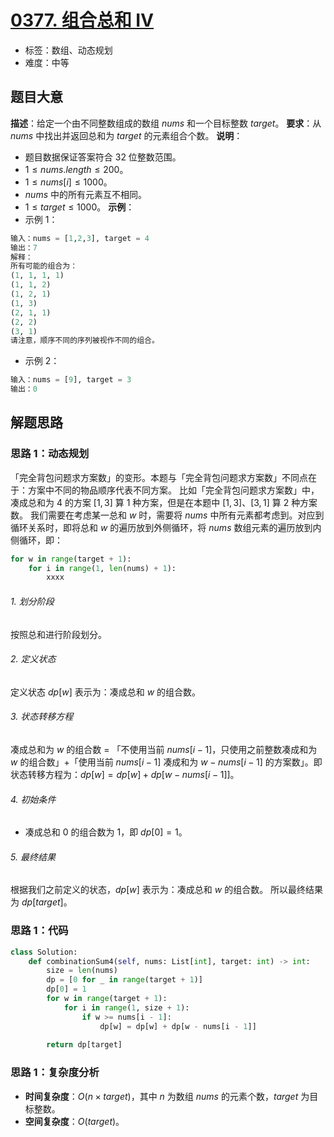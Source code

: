 # [0377. 组合总和 Ⅳ](https://leetcode.cn/problems/combination-sum-iv/)
- 标签：数组、动态规划
- 难度：中等
## 题目大意
**描述**：给定一个由不同整数组成的数组 $nums$ 和一个目标整数 $target$。
**要求**：从 $nums$ 中找出并返回总和为 $target$ 的元素组合个数。
**说明**：
- 题目数据保证答案符合 32 位整数范围。
- $1 \le nums.length \le 200$。
- $1 \le nums[i] \le 1000$。
- $nums$ 中的所有元素互不相同。
- $1 \le target \le 1000$。
**示例**：
- 示例 1：
```python
输入：nums = [1,2,3], target = 4
输出：7
解释：
所有可能的组合为：
(1, 1, 1, 1)
(1, 1, 2)
(1, 2, 1)
(1, 3)
(2, 1, 1)
(2, 2)
(3, 1)
请注意，顺序不同的序列被视作不同的组合。
```
- 示例 2：
```python
输入：nums = [9], target = 3
输出：0
```
## 解题思路
### 思路 1：动态规划
「完全背包问题求方案数」的变形。本题与「完全背包问题求方案数」不同点在于：方案中不同的物品顺序代表不同方案。
比如「完全背包问题求方案数」中，凑成总和为 $4$ 的方案 $[1, 3]$  算 $1$ 种方案，但是在本题中 $[1, 3]$、$[3, 1]$ 算 $2$ 种方案数。
我们需要在考虑某一总和 $w$ 时，需要将 $nums$ 中所有元素都考虑到。对应到循环关系时，即将总和 $w$ 的遍历放到外侧循环，将 $nums$ 数组元素的遍历放到内侧循环，即：
```python
for w in range(target + 1):
    for i in range(1, len(nums) + 1):
        xxxx
```
###### 1. 划分阶段
按照总和进行阶段划分。
###### 2. 定义状态
定义状态 $dp[w]$ 表示为：凑成总和 $w$ 的组合数。
###### 3. 状态转移方程
凑成总和为 $w$ 的组合数 = 「不使用当前 $nums[i - 1]$，只使用之前整数凑成和为 $w$ 的组合数」+「使用当前 $nums[i - 1]$ 凑成和为 $w - nums[i - 1]$ 的方案数」。即状态转移方程为：$dp[w] = dp[w] + dp[w - nums[i - 1]]$。
###### 4. 初始条件
- 凑成总和 $0$ 的组合数为 $1$，即 $dp[0] = 1$。
###### 5. 最终结果
根据我们之前定义的状态，$dp[w]$ 表示为：凑成总和 $w$ 的组合数。 所以最终结果为 $dp[target]$。
### 思路 1：代码
```python
class Solution:
    def combinationSum4(self, nums: List[int], target: int) -> int:
        size = len(nums)
        dp = [0 for _ in range(target + 1)]
        dp[0] = 1
        for w in range(target + 1):
            for i in range(1, size + 1):
                if w >= nums[i - 1]:
                    dp[w] = dp[w] + dp[w - nums[i - 1]]
            
        return dp[target]
```
### 思路 1：复杂度分析
- **时间复杂度**：$O(n \times target)$，其中 $n$ 为数组 $nums$ 的元素个数，$target$ 为目标整数。
- **空间复杂度**：$O(target)$。
